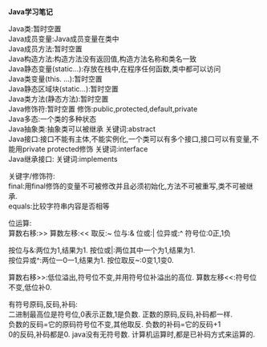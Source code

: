 **Java学习笔记**<br/>

Java类:暂时空置<br/>
Java成员变量:Java成员变量在类中<br/>
Java成员方法:暂时空置<br/>
Java构造方法:构造方法没有返回值,构造方法名称和类名一致<br/>
Java静态变量(static...):存放在栈中,在程序任何函数,类中都可以访问<br/>
Java类变量(this. ...):暂时空置<br/>
Java静态区域块(static...):暂时空置<br/>
Java类方法(静态方法):暂时空置<br/>
Java修饰符:暂时空置 修饰:public,protected,default,private<br/>
Java多态:一个类的多种状态</br>
Java抽象类:抽象类可以被继承  关键词:abstract</br>
Java接口:接口不能有主体,不能实例化,一个类可以有多个接口,接口可以有变量,不能用private protected修饰 关键词:interface</br>
Java继承接口: 关键词:implements</br>


关键字/修饰符:<br/>
final:用final修饰的变量不可被修改并且必须初始化,方法不可被重写,类不可被继承.<br/>
equals:比较字符串内容是否相等<br/>

位运算:<br/>
算数右移:>>    算数左移:<<   取反:~   位与:&   位或:|   位异或:^     符号位:0正,1负<br/>

按位与&:两位为1,结果为1.   按位或|:两位其中一个为1,结果为1.<br/>
按位异或^:两位一0一1,结果为1.   按位取反~:0变1,1变0.<br/>

算数右移>>:低位溢出,符号位不变,并用符号位补溢出的高位.
算数左移<<:符号位不变,低位补0.

有符号原码,反码,补码:<br/>
二进制最高位是符号位,0表示正数,1是负数.   正数的原码,反码,补码都一样.<br/>
负数的反码=它的原码符号位不变,其他取反.   负数的补码=它的反码+1<br/>
0的反码,补码都是0.   java没有无符号数.   计算机运算时,都是已补码方式来运算的.<br/>
